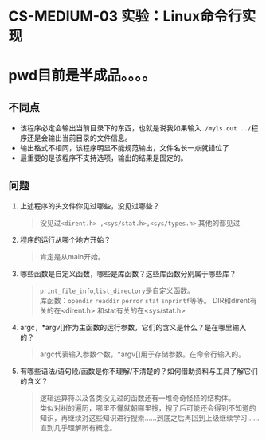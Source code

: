# CS-MEDIUM-03 实验：Linux命令行实现
# pwd目前是半成品。。。。
## 不同点
* 该程序必定会输出当前目录下的东西，也就是说我如果输入`./myls.out ../`程序还是会输出当前目录的文件信息。
* 输出格式不相同，该程序明显不能规范输出，文件名长一点就错位了
* 最重要的是该程序不支持选项，输出的结果是固定的。

## 问题
1. 上述程序的头文件你见过哪些，没见过哪些？
    >没见过`<dirent.h> ,<sys/stat.h>,<sys/types.h>`
    >其他的都见过
2. 程序的运行从哪个地方开始？
    >肯定是从main开始。
3. 哪些函数是自定义函数，哪些是库函数？这些库函数分别属于哪些库？
    >`print_file_info`,`list_directory`是自定义函数。    
    >库函数：`opendir` `readdir` `perror` `stat` `snprintf`等等。
    >DIR和dirent有关的在<dirent.h>
    和stat有关的在<sys/stat.h>
4.  argc，*argv[]作为主函数的运行参数，它们的含义是什么？是在哪里输入的？
    >argc代表输入参数个数，*argv[]用于存储参数。在命令行输入的。
5.  有哪些语法/语句段/函数是你不理解/不清楚的？如何借助资料与工具了解它们的含义？
    >逻辑运算符以及各类没见过的函数还有一堆奇奇怪怪的结构体。    
    类似对树的遍历，哪里不懂就朝哪里搜，搜了后可能还会得到不知道的知识，再继续对这些知识进行搜索......到底之后再回到上级继续学习......直到几乎理解所有概念。
